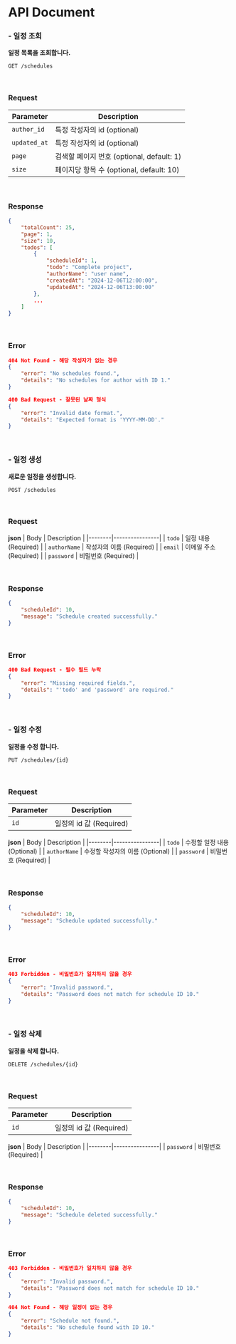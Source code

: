 # API Document

### - 일정 조회

**일정 목록을 조회합니다.**

~~~ http
GET /schedules
~~~

<br>

### Request

| Parameter | Description |
|--------|----------------|
| `author_id` | 특정 작성자의 id (optional) |
| `updated_at` | 특정 작성자의 id (optional) |
| `page` | 검색할 페이지 번호 (optional, default: 1) |
| `size` | 페이지당 항목 수 (optional, default: 10) |

<br>

### Response
~~~ json
{
    "totalCount": 25,
    "page": 1,
    "size": 10,
    "todos": [
        {
            "scheduleId": 1,
            "todo": "Complete project",
            "authorName": "user name",
            "createdAt": "2024-12-06T12:00:00",
            "updatedAt": "2024-12-06T13:00:00"
        },
        ...
    ]
}
~~~

<br>

### Error

~~~ json
404 Not Found - 해당 작성자가 없는 경우
{
    "error": "No schedules found.",
    "details": "No schedules for author with ID 1."
}

400 Bad Request - 잘못된 날짜 형식
{
    "error": "Invalid date format.",
    "details": "Expected format is 'YYYY-MM-DD'."
}
~~~

<br>

### - 일정 생성

**새로운 일정을 생성합니다.**

~~~ http
POST /schedules
~~~

<br>

### Request

**json**
| Body | Description |
|--------|----------------|
| `todo` | 일정 내용 (Required) |
| `authorName` | 작성자의 이름 (Required) |
| `email` | 이메일 주소 (Required) |
| `password` | 비밀번호 (Required) |

<br>

### Response
~~~ json
{
    "scheduleId": 10,
    "message": "Schedule created successfully."
}
~~~

<br>

### Error

~~~ json
400 Bad Request - 필수 필드 누락
{
    "error": "Missing required fields.",
    "details": "'todo' and 'password' are required."
}
~~~

<br>

### - 일정 수정

**일정을 수정 합니다.**

~~~ http
PUT /schedules/{id}
~~~

<br>

### Request

| Parameter | Description |
|--------|----------------|
| `id` | 일정의 id 값 (Required) |

**json**
| Body | Description |
|--------|----------------|
| `todo` | 수정할 일정 내용 (Optional) |
| `authorName` | 수정할 작성자의 이름 (Optional) |
| `password` | 비밀번호 (Required) |

<br>

### Response
~~~ json
{
    "scheduleId": 10,
    "message": "Schedule updated successfully."
}
~~~

<br>

### Error

~~~ json
403 Forbidden - 비밀번호가 일치하지 않을 경우
{
    "error": "Invalid password.",
    "details": "Password does not match for schedule ID 10."
}
~~~

<br>

### - 일정 삭제

**일정을 삭제 합니다.**

~~~ http
DELETE /schedules/{id}
~~~

<br>

### Request

| Parameter | Description |
|--------|----------------|
| `id` | 일정의 id 값 (Required) |

**json**
| Body | Description |
|--------|----------------|
| `password` | 비밀번호 (Required) |

<br>

### Response
~~~ json
{
    "scheduleId": 10,
    "message": "Schedule deleted successfully."
}
~~~

<br>

### Error

~~~ json
403 Forbidden - 비밀번호가 일치하지 않을 경우
{
    "error": "Invalid password.",
    "details": "Password does not match for schedule ID 10."
}

404 Not Found - 해당 일정이 없는 경우
{
    "error": "Schedule not found.",
    "details": "No schedule found with ID 10."
}
~~~

<br>

